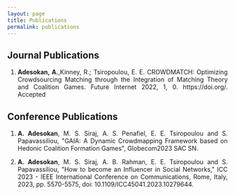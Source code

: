 ```yaml
---
layout: page
title: Publications
permalink: publications
---
```


<H2>Journal Publications</H2>

<ol>
   <li><p align="justify"><b>Adesokan, A.</b>,Kinney, R.; Tsiropoulou, E. E. CROWDMATCH: Optimizing Crowdsourcing Matching through the Integration of Matching Theory and Coalition Games. Future Internet 2022, 1, 0. https://doi.org/. Accepted</p></li>
  <!-- <li><p align="justify"><b>M. S. Siraj</b>, A. B. Rahman, M. Diamanti, E. E. Tsiropoulou and S. Pavassiliou, "Alternative Positioning, Navigation, and Timing enabled by Games in Satisfaction Form and Reconfigurable Intelligent Surfaces", IEEE Systems Journal. (Accepted)</p></li> -->
</ol>

<H2>Conference Publications</H2>

<ol>
   <li><p align="justify"><b>A. Adesokan</b>, M. S. Siraj, A. S. Penafiel, E. E. Tsiropoulou and S. Papavassiliou, "GAIA: A Dynamic Crowdmapping Framework based on Hedonic Coalition Formation Games", Globecom2023 SAC SN.</p></li>
  <li><p align="justify"><b>A. Adesokan</b>, M. S. Siraj, A. B. Rahman, E. E. Tsiropoulou and S. Papavassiliou, "How to become an Influencer in Social Networks," ICC 2023 - IEEE International Conference on Communications, Rome, Italy, 2023, pp. 5570-5575, doi: 10.1109/ICC45041.2023.10279644.
</ol>



<!-- <div>
  {% for post in site.posts %}
    <div class="py-1">
      <h3><a href="{{site.baseurl}}{{ post.url }}">{{ post.title}}</a></h3>
      <div class="text-sm text-gray-400">{{post.date | date: "%B %-d, %Y"}}</div>
    </div>
  {% endfor %}
</div> -->


